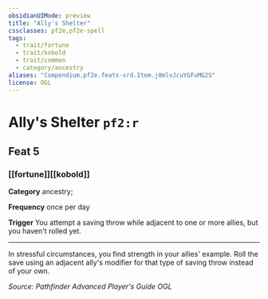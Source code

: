 ```yaml
---
obsidianUIMode: preview
title: "Ally's Shelter"
cssclasses: pf2e,pf2e-spell
tags:
  - trait/fortune
  - trait/kobold
  - trait/common
  - category/ancestry
aliases: "Compendium.pf2e.feats-srd.Item.j0mlvJcuYGFuMG2S"
license: OGL
---
```

# Ally's Shelter `pf2:r`
## Feat 5
### [[fortune]][[kobold]]

**Category** ancestry; 




**Frequency** once per day

**Trigger** You attempt a saving throw while adjacent to one or more allies, but you haven't rolled yet.

* * *

In stressful circumstances, you find strength in your allies' example. Roll the save using an adjacent ally's modifier for that type of saving throw instead of your own.

*Source: Pathfinder Advanced Player's Guide*
*OGL*